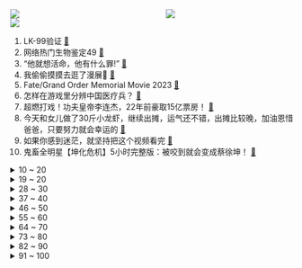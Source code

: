 <div >
	<a style="float:left;width:55%;" href = "https://github.com/anuraghazra/github-readme-stats">
	 <img src = "https://github-readme-stats.vercel.app/api?username=iuuuuuaena&theme=buefy&show_icons=true"/>
	</a>
	<a  style="float:right;width:45%" href = "https://github.com/anuraghazra/github-readme-stats">
	 <img  src="https://github-readme-stats.vercel.app/api/top-langs/?username=anuraghazra&layout=compact"/>
	</a>
	</div>

[![](https://img.shields.io/badge/jxd-@jxdgogogo.xyz-yellowgreen.svg)](https://www.jxdgogogo.xyz)<br>
1. LK-99验证 [:link:](//www.bilibili.com/video/BV14p4y1V7kS) <br>
2. 网络热门生物鉴定49 [:link:](//www.bilibili.com/video/BV1rV41157nj) <br>
3. “他就想活命，他有什么罪!” [:link:](//www.bilibili.com/video/BV1ch4y1w7Do) <br>
4. 我偷偷摸摸去逛了漫展🫣 [:link:](//www.bilibili.com/video/BV1Cx4y1X7Pe) <br>
5. Fate/Grand Order Memorial Movie 2023 [:link:](//www.bilibili.com/video/BV1hj4119731) <br>
6. 怎样在游戏里分辨中国医疗兵？ [:link:](//www.bilibili.com/video/BV1Gx4y1X7fS) <br>
7. 超燃打戏！功夫皇帝李连杰，22年前豪取15亿票房！ [:link:](//www.bilibili.com/video/BV1vm4y1x7SX) <br>
8. 今天和女儿做了30斤小龙虾，继续出摊，运气还不错，出摊比较晚，加油恩惜爸爸，只要努力就会幸运的 [:link:](//www.bilibili.com/video/BV1Zp4y1G7MP) <br>
9. 如果你感到迷茫，就坚持把这个视频看完 [:link:](//www.bilibili.com/video/BV17N411Y7GM) <br>
10. 鬼畜全明星【坤化危机】5小时完整版：被咬到就会变成蔡徐坤！ [:link:](//www.bilibili.com/video/BV1Nz4y1x7tA) <br>
<details>
<summary>10 ~ 20</summary>

11. 【何同学】 为了找到专注的秘诀，我们找500人做了个实验... [:link:](//www.bilibili.com/video/BV1fu411G7e3) <br>
12. 在这部美国漫画里，我看到了最清醒的中国英雄《80亿个精灵》第二章 [:link:](//www.bilibili.com/video/BV1tV41157WN) <br>
13. 《明日方舟》EP - Miss You [:link:](//www.bilibili.com/video/BV1H14y1B7zQ) <br>
14. 工地小伙大战食堂大妈 [:link:](//www.bilibili.com/video/BV1TN411Y7aa) <br>
15. 小哥的车操作起来非常不方便，我研究一下怎么给他改造一下，尽一点绵薄之力。 [:link:](//www.bilibili.com/video/BV1eM4y1H79k) <br>
16. 把病娇治好了 [:link:](//www.bilibili.com/video/BV1Wk4y137aA) <br>
17. 中国式父母 [:link:](//www.bilibili.com/video/BV1bh4y1C7Fu) <br>
18. 我开公司了！ [:link:](//www.bilibili.com/video/BV19X4y1j7RY) <br>
19. 豆瓣评分8.6，八旬老人开着台66年的割草机，横穿半个美国看望哥哥的真实故事！！ [:link:](//www.bilibili.com/video/BV16x4y1X7CT) <br>
</details>
<details>
<summary>19 ~ 20</summary>

20. 时来运转的故事 [:link:](//www.bilibili.com/video/BV1kV411572f) <br>
21. 中西官方禁毒态度对比 越来越难的禁毒战争！【思维实验室】 [:link:](//www.bilibili.com/video/BV12z4y1W7fj) <br>
22. 祝战友们八一节快乐！ [:link:](//www.bilibili.com/video/BV1RV4y1v7yA) <br>
23. C4+C4+C4+C4=天女散花！【C4快乐阴人流#44】 [:link:](//www.bilibili.com/video/BV18P411472n) <br>
24. 因剪指甲断子绝孙，城里猫回农村，被老鼠和野猫吊打 [:link:](//www.bilibili.com/video/BV1Sj41197zV) <br>
25. 《前任驾校？？？》 [:link:](//www.bilibili.com/video/BV1Yj41197xg) <br>
26. 《 土 豆 搅 团 》 [:link:](//www.bilibili.com/video/BV11k4y137gi) <br>
27. 看了这个，你还会点外卖吗？！ [:link:](//www.bilibili.com/video/BV1Dk4y1376V) <br>
28. B 界 各 等 级 修 仙 和 特 权 [:link:](//www.bilibili.com/video/BV1tP41147JV) <br>
</details>
<details>
<summary>28 ~ 30</summary>

29. 不会只有我妈这样吧2 [:link:](//www.bilibili.com/video/BV1zk4y1u71b) <br>
30. 百大UP vs 全美最爆汉堡！突袭美食博主家，谁做的更好吃？ [:link:](//www.bilibili.com/video/BV1pm4y1x7PY) <br>
31. 最有氛围感，沉浸感的大逃杀游戏，仅此而已 [:link:](//www.bilibili.com/video/BV1eM4y1H7SC) <br>
32. 老板：能十连胜给你2W块。那我摊牌了！千分王者？万分！ [:link:](//www.bilibili.com/video/BV1cc411c7Rh) <br>
33. 双人洗刷刷，这次我俩把海绵宝宝的工位都洗干净了！ [:link:](//www.bilibili.com/video/BV1Pz4y1s7b9) <br>
34. 当代大学生暑假现状 [:link:](//www.bilibili.com/video/BV1ih4y1C7zK) <br>
35. 百人吹奏乐器之王有多震撼？！斗战胜佛bgm高燃登场！ [:link:](//www.bilibili.com/video/BV1CX4y1j71f) <br>
36. 每天只看手机1小时？戒掉手机之后的奇妙人生！大数据推送给所有沉迷于手机的人！ [:link:](//www.bilibili.com/video/BV11X4y1E7FA) <br>
37. 我拼了命的想靠近你  你却心里想着别人 [:link:](//www.bilibili.com/video/BV1Sj41197sL) <br>
</details>
<details>
<summary>37 ~ 40</summary>

38. 【Reaction】国际版抖音Top10最火视频...就这？ [:link:](//www.bilibili.com/video/BV1GV4y1B7Dt) <br>
39. 《一定要活的尽兴》 [:link:](//www.bilibili.com/video/BV1uk4y137rp) <br>
40. 超洗脑！用MC1.8w音符盒演奏“溥仪の小曲”《As it was》 [:link:](//www.bilibili.com/video/BV1Qh4y1c775) <br>
41. 警校生的“巴黎时装周” [:link:](//www.bilibili.com/video/BV1xN411Y7eZ) <br>
42. 咱爹咱妈的区别 [:link:](//www.bilibili.com/video/BV1SX4y1j7zh) <br>
43. 豆瓣8.4，被压四年才上线，传说级网剧就是它！国产奇幻悬疑网剧《异物志》第一回 [:link:](//www.bilibili.com/video/BV1TN411h7Ae) <br>
44. 感人大片：拯救郝哥 [:link:](//www.bilibili.com/video/BV1Qj411973c) <br>
45. 大学生实习作品，别赞要脸 [:link:](//www.bilibili.com/video/BV1Z14y1z7WH) <br>
46. 货真价实的新疆羊肉串，不该被杭州淘汰后续—大哥不转让啦！ [:link:](//www.bilibili.com/video/BV1X94y1e7YX) <br>
</details>
<details>
<summary>46 ~ 50</summary>

47. 这个又是目前最辣的魔鬼泡面？我一口气就能全吃完！ [:link:](//www.bilibili.com/video/BV1UX4y1j7b9) <br>
48. 好耶！当看板娘的日子终于结束咯！！！ [:link:](//www.bilibili.com/video/BV1u14y1B7pR) <br>
49. 第5集｜古法徽墨 [:link:](//www.bilibili.com/video/BV1R14y1R7QE) <br>
50. 云南过去如此 现在如此 将来亦如此 [:link:](//www.bilibili.com/video/BV1Nh4y1w7GK) <br>
51. 没 当 过 窗 户 吗？！ [:link:](//www.bilibili.com/video/BV1qM4y1H7dg) <br>
52. 我一看就知道你们不是好人！ [:link:](//www.bilibili.com/video/BV1Lh4y1w744) <br>
53. 谁还没点活了？ [:link:](//www.bilibili.com/video/BV1514y1B7tZ) <br>
54. 突发！意外发现男友的备用机里有一个小号… [:link:](//www.bilibili.com/video/BV1Zh4y1c7e5) <br>
55. 【ITZY】<CAKE> M/V [:link:](//www.bilibili.com/video/BV1zj41197na) <br>
</details>
<details>
<summary>55 ~ 60</summary>

56. 史上最强台球赛 [:link:](//www.bilibili.com/video/BV1ak4y137NB) <br>
57. 29岁这年，我决定从三甲医院裸辞了！ [:link:](//www.bilibili.com/video/BV1jh4y1c7yy) <br>
58. 尸灾  第一季 第一集  序幕 [:link:](//www.bilibili.com/video/BV1cu4y1m7Qj) <br>
59. 《Ticking Away 流光似箭》 // 2023无畏契约全球冠军赛主题曲 [:link:](//www.bilibili.com/video/BV1514y1B7bz) <br>
60. 爆肝10天！我还原了整个狗熊岭！ [:link:](//www.bilibili.com/video/BV1Pm4y1x7Sj) <br>
61. 【诺子】盲人是如何做饭的？看不见也绝对安全的微波炉料理！ [:link:](//www.bilibili.com/video/BV1m94y1Y7Qj) <br>
62. 《高  中  牲  ！》 [:link:](//www.bilibili.com/video/BV1tP41167px) <br>
63. 课堂上我竟抱着校花.... [:link:](//www.bilibili.com/video/BV19X4y1E7L9) <br>
64. 【Why are you blinking so much？／柴拟兽／柴oc】 [:link:](//www.bilibili.com/video/BV1rh4y157A9) <br>
</details>
<details>
<summary>64 ~ 70</summary>

65. 好好好，那么整是吧 [:link:](//www.bilibili.com/video/BV1uu411H7Z3) <br>
66. 饥荒单机不灵姐姐：开局就找到了两只渡渡鸟是不是运气太好？ [:link:](//www.bilibili.com/video/BV19841127SB) <br>
67. 探秘全球最臭食物！流传2700年！法国富豪最爱！到底什么味道？ [:link:](//www.bilibili.com/video/BV1Tm4y1x7b2) <br>
68. 带两只浣熊出门回头率有多高 [:link:](//www.bilibili.com/video/BV1Tz4y147im) <br>
69. 质感拉满！耗时一个月给自己贴身定制了一只会发光的赛博机械手 [:link:](//www.bilibili.com/video/BV1Mu4y117Lf) <br>
70. 【白西瓜】COS｜努力成为喜欢的角色第28天之优菈 [:link:](//www.bilibili.com/video/BV1px4y1X7mb) <br>
71. 社恐真的不太懂怎么吵架… [:link:](//www.bilibili.com/video/BV1w841127ms) <br>
72. 阿尔茨海默病患者看到的世界，是什么样的？ [:link:](//www.bilibili.com/video/BV1Pc411c7sU) <br>
73. 兄弟们，这一期不看到最后你一定会后悔！ [:link:](//www.bilibili.com/video/BV1Ez4y147og) <br>
</details>
<details>
<summary>73 ~ 80</summary>

74. 第一次当知名coser卡琳娜的保镖，我被她的粉丝吓坏了 [:link:](//www.bilibili.com/video/BV1Mz4y147Mo) <br>
75. 这是属于每一位巡护员的幸福时刻 [:link:](//www.bilibili.com/video/BV1Tc411F7Pu) <br>
76. 女主和男主的爱情故事(离谱版) [:link:](//www.bilibili.com/video/BV1rV41157Jm) <br>
77. 一段旅程的结束，是另一段人生的开始，来到东北林区买个小院开始乡村生活 [:link:](//www.bilibili.com/video/BV1cF411f7wS) <br>
78. 开战斗机上学是什么体验？入学中国最牛大学 [:link:](//www.bilibili.com/video/BV1Dj41167sz) <br>
79. 获取律者核心前影像资料 [:link:](//www.bilibili.com/video/BV1Uc411F78Y) <br>
80. 我想，你肯定也会有同样的感受吧？ [:link:](//www.bilibili.com/video/BV1Xc411F7vo) <br>
81. 分享一个，，，懒人沙发的，，，正确使用方法 [:link:](//www.bilibili.com/video/BV1Cu4y1y7LE) <br>
82. 烟台.万盛合 厨子探店¥947 [:link:](//www.bilibili.com/video/BV1dV4y1q7NS) <br>
</details>
<details>
<summary>82 ~ 90</summary>

83. 忧郁胖虎在线营业，第一次线下领养活动真的很开心！ [:link:](//www.bilibili.com/video/BV1hN411h7AZ) <br>
84. 【low君】《长相思》：一女多男，你站谁？ [:link:](//www.bilibili.com/video/BV1JP41147W2) <br>
85. 京津冀暴雨后 周边的农村怎么样了？ [:link:](//www.bilibili.com/video/BV1qP411676M) <br>
86. 伪测评博主，敢再离谱点吗？ [:link:](//www.bilibili.com/video/BV1jh4y1C7iV) <br>
87. 墨西哥火烈鸟：盛大而优美的生命诗意 [:link:](//www.bilibili.com/video/BV1L14y167gt) <br>
88. 笑死！国产剧有男小三了！恋爱脑上头，爱上已婚人妻，会做饭做家务带孩子！ [:link:](//www.bilibili.com/video/BV1BV41157ct) <br>
89. 吸 猫 不 ，野 生 的 劲 贼 大 ！Ⅱ [:link:](//www.bilibili.com/video/BV11F411Z7Q6) <br>
90. 翻篇吧 [:link:](//www.bilibili.com/video/BV1Tu4y1m7Y2) <br>
91. 【糖叔】看了他们的事迹，你能有足够的勇气，当一名消防战士吗？ [:link:](//www.bilibili.com/video/BV1k94y1e7Zz) <br>
</details>
<details>
<summary>91 ~ 100</summary>

92. 自信的男人最美丽！ [:link:](//www.bilibili.com/video/BV1j8411d7RC) <br>
93. 愿祖国繁荣昌盛 [:link:](//www.bilibili.com/video/BV1TX4y177ZK) <br>
94. 一家人就应该整整齐齐，团团圆圆的 [:link:](//www.bilibili.com/video/BV1x94y1e78Y) <br>
95. 驾校教练的神奇能力 [:link:](//www.bilibili.com/video/BV1MP41167cA) <br>
96. 两年前的原神全是这种视频！！！ [:link:](//www.bilibili.com/video/BV1uV4y1B71p) <br>
97. 6道免开火电饭煲一锅出，菜饭齐出，一锅搞定 [:link:](//www.bilibili.com/video/BV1b841127e4) <br>
98. 不同学校的差距有多大 [:link:](//www.bilibili.com/video/BV1NX4y1777P) <br>
99. 男子想要成为下一个钢铁侠，没想很快就被打脸了《神盾局》 [:link:](//www.bilibili.com/video/BV1Mh4y1w7o8) <br>
100. 宋焰许沁婚后生活 [:link:](//www.bilibili.com/video/BV1hp4y1G7hN) <br>
</details>
